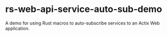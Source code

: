# rs-web-api-service-auto-sub-demo
 A demo for using Rust macros to auto-subscribe services to an Actix Web application.
